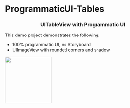 # ProgrammaticUI-Tables


<h3 align="center">UITableView with Programmatic UI</h3>


This demo project demonstrates the following: 
* 100% programmatic UI, no Storyboard
* UIImageView with rounded corners and shadow

<img src="https://user-images.githubusercontent.com/74955723/131290772-40c5a797-b399-410f-a8bc-a37d06dc3b50.png" width="150" height=“300”>



